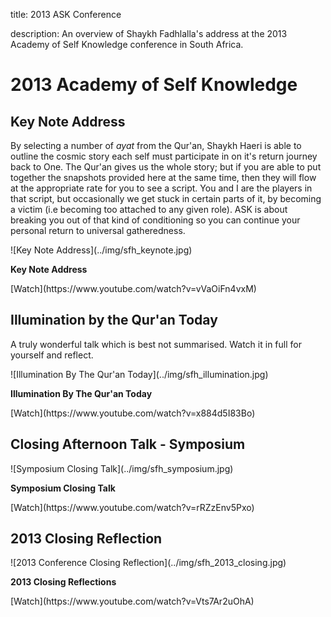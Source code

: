 title: 2013 ASK Conference

description: An overview of Shaykh Fadhlalla's address at the 2013 Academy of Self Knowledge conference in South Africa.

# 2013 Academy of Self Knowledge

## Key Note Address

By selecting a number of _ayat_ from the Qur'an, Shaykh Haeri is able to outline the cosmic story each self must participate in on it's return journey back to One. The Qur'an gives us the whole story; but if you are able to put together the snapshots provided here at the same time, then they will flow at the appropriate rate for you to see a script. You and I are the players in that script, but occasionally we get stuck in certain parts of it, by becoming a victim (i.e becoming too attached to any given role). ASK is about breaking you out of that kind of conditioning so you can continue your personal return to universal gatheredness.

<div markdown="1" class="card video sidebar center gemoji center-content">

<div markdown="2" class="video-image">
![Key Note Address](../img/sfh_keynote.jpg)
</div>

**Key Note Address**

<div markdown="3" class="video-link">
[Watch](https://www.youtube.com/watch?v=vVaOiFn4vxM)
</div>

</div>

<div markdown="1" class="clear"></div>

## Illumination by the Qur'an Today

A truly wonderful talk which is best not summarised. Watch it in full for yourself and reflect.

<div markdown="1" class="card video sidebar center gemoji center-content">

<div markdown="2" class="video-image">
![Illumination By The Qur'an Today](../img/sfh_illumination.jpg)
</div>

**Illumination By The Qur'an Today**

<div markdown="3" class="video-link">
[Watch](https://www.youtube.com/watch?v=x884d5I83Bo)
</div>

</div>

<div markdown="1" class="clear"></div>

## Closing Afternoon Talk - Symposium

<div markdown="1" class="card video sidebar center gemoji center-content">

<div markdown="2" class="video-image">
![Symposium Closing Talk](../img/sfh_symposium.jpg)
</div>

**Symposium Closing Talk**

<div markdown="3" class="video-link">
[Watch](https://www.youtube.com/watch?v=rRZzEnv5Pxo)
</div>

</div>

<div markdown="1" class="clear"></div>

## 2013 Closing Reflection 

<div markdown="1" class="card video sidebar center gemoji center-content">

<div markdown="2" class="video-image">
![2013 Conference Closing Reflection](../img/sfh_2013_closing.jpg)
</div>

**2013 Closing Reflections**

<div markdown="3" class="video-link">
[Watch](https://www.youtube.com/watch?v=Vts7Ar2uOhA)
</div>

</div>
